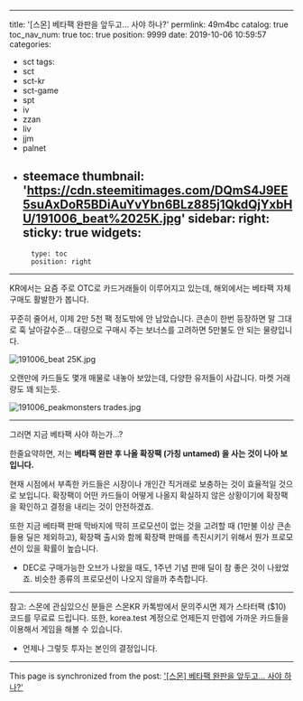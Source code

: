 
---
title: '[스몬] 베타팩 완판을 앞두고... 사야 하나?'
permlink: 49m4bc
catalog: true
toc_nav_num: true
toc: true
position: 9999
date: 2019-10-06 10:59:57
categories:
- sct
tags:
- sct
- sct-kr
- sct-game
- spt
- iv
- zzan
- liv
- jjm
- palnet
- steemace
thumbnail: 'https://cdn.steemitimages.com/DQmS4J9EE5suAxDoR5BDiAuYvYbn6BLz885j1QkdQjYxbHU/191006_beat%2025K.jpg'
sidebar:
    right:
        sticky: true
widgets:
    -
        type: toc
        position: right
---


KR에서는 요즘 주로  OTC로 카드거래들이 이루어지고 있는데, 해외에서는 베타팩 자체 구매도 활발한가 봅니다.

꾸준히 줄어서, 이제 2만 5천 팩 정도밖에 안 남았습니다. 큰손이 한번 등장하면 말 그대로 훅 날아갈수준... 대량으로 구매시 주는 보너스를 고려하면 5만불도 안 되는 물량입니다.

![191006_beat 25K.jpg](https://cdn.steemitimages.com/DQmS4J9EE5suAxDoR5BDiAuYvYbn6BLz885j1QkdQjYxbHU/191006_beat%2025K.jpg)
<br>

오랜만에 카드들도 몇개 매물로 내놓아 보았는데, 다양한 유저들이 사갑니다. 마켓 거래량도 꽤 되는듯. 

![191006_peakmonsters trades.jpg](https://cdn.steemitimages.com/DQmd3fjpaYxyAqEhG88vKhWPwHCAjBdMxHrUKQzQs5rctSt/191006_peakmonsters%20trades.jpg)
<br>

---

그러면 지금 베타팩 사야 하는가...?

한줄요약하면, 저는 **베타팩 완판 후 나올 확장팩 (가칭 untamed) 을 사는 것이 나아 보입니다.**

현재 시점에서 부족한 카드들은 시장이나 개인간 직거래로 보충하는 것이 효율적일 것으로 보입니다. 확장팩이 어떤 카드들이 어떻게 나올지 확실하지 않은 상황이기에 확장팩을 확인하고 결정을 내리는 것이 안전하겠죠.

또한 지금 베타팩 판매 막바지에 딱히 프로모션이 없는 것을 고려할 때 (1만불 이상 큰손들용 딜은 제외하고), 확장팩 출시와 함께 확장팩 판매를 촉진시키기 위해서 뭔가 프로모션이 있을 확률이 높습니다. 

* DEC로 구매가능한 오브가 나왔을 때도, 1주년 기념 판매 딜이 참 좋은 것이 나왔었죠. 비슷한 종류의 프로모션이 나오지 않을까 추측합니다.

---

참고: 스몬에 관심있으신 분들은 스몬KR 카톡방에서 문의주시면 제가 스타터팩 ($10) 코드를 무료료 드립니다. 또한, korea.test  계정으로 언제든지 만렙에 가까운 카드들을 이용해서 게임을 해볼 수 있습니다.

* 언제나 그렇듯 투자는 본인의 결정입니다.

- - -

This page is synchronized from the post: ['[스몬] 베타팩 완판을 앞두고... 사야 하나?'](https://steemit.com/@glory7/49m4bc)
